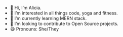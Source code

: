 - 👋 Hi, I’m Alicia.
- 👀 I’m interested in all things code, yoga and fitness.
- 🌱 I’m currently learning MERN stack.
- 💞️ I’m looking to contribute to Open Source projects.
- 😄 Pronouns: She/They
